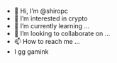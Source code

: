 - 👋 Hi, I’m @shiropc
- 👀 I’m interested in crypto
- 🌱 I’m currently learning ...
- 💞️ I’m looking to collaborate on ...
- 📫 How to reach me ...
- I gg gamink
<!---
shiropc/shiropc is a ✨ special ✨ repository because its `README.md` (this file) appears on your GitHub profile.
You can click the Preview link to take a look at your changes.
--->
